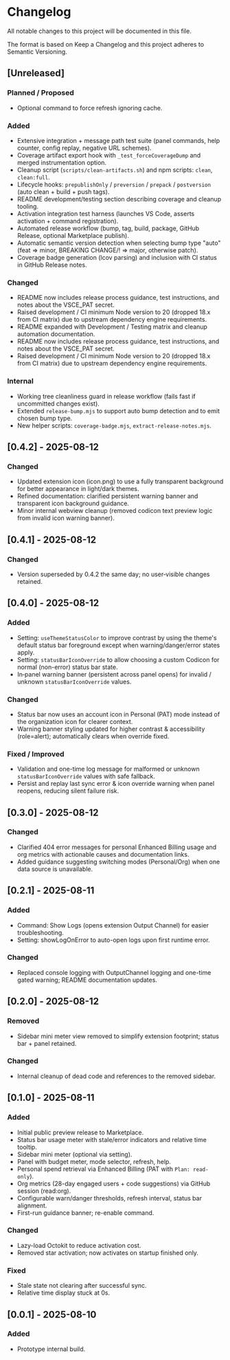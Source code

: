 # Changelog

All notable changes to this project will be documented in this file.

The format is based on Keep a Changelog and this project adheres to Semantic Versioning.

## [Unreleased]
### Planned / Proposed
- Optional command to force refresh ignoring cache.
<!-- Add new unreleased entries above; when releasing, these move under a version block. -->

### Added
- Extensive integration + message path test suite (panel commands, help counter, config replay, negative URL schemes).
- Coverage artifact export hook with `_test_forceCoverageDump` and merged instrumentation option.
- Cleanup script (`scripts/clean-artifacts.sh`) and npm scripts: `clean`, `clean:full`.
- Lifecycle hooks: `prepublishOnly` / `preversion` / `prepack` / `postversion` (auto clean + build + push tags).
- README development/testing section describing coverage and cleanup tooling.
- Activation integration test harness (launches VS Code, asserts activation + command registration).
- Automated release workflow (bump, tag, build, package, GitHub Release, optional Marketplace publish).
- Automatic semantic version detection when selecting bump type "auto" (feat => minor, BREAKING CHANGE/! => major, otherwise patch).
- Coverage badge generation (lcov parsing) and inclusion with CI status in GitHub Release notes.

### Changed
- README now includes release process guidance, test instructions, and notes about the VSCE_PAT secret.
- Raised development / CI minimum Node version to 20 (dropped 18.x from CI matrix) due to upstream dependency engine requirements.
- README expanded with Development / Testing matrix and cleanup automation documentation.
- README now includes release process guidance, test instructions, and notes about the VSCE_PAT secret.
 - Raised development / CI minimum Node version to 20 (dropped 18.x from CI matrix) due to upstream dependency engine requirements.

### Internal
- Working tree cleanliness guard in release workflow (fails fast if uncommitted changes exist).
- Extended `release-bump.mjs` to support auto bump detection and to emit chosen bump type.
- New helper scripts: `coverage-badge.mjs`, `extract-release-notes.mjs`.

## [0.4.2] - 2025-08-12
### Changed
- Updated extension icon (icon.png) to use a fully transparent background for better appearance in light/dark themes.
- Refined documentation: clarified persistent warning banner and transparent icon background guidance.
- Minor internal webview cleanup (removed codicon text preview logic from invalid icon warning banner).
## [0.4.1] - 2025-08-12
### Changed
- Version superseded by 0.4.2 the same day; no user‑visible changes retained.

## [0.4.0] - 2025-08-12
### Added
- Setting: `useThemeStatusColor` to improve contrast by using the theme's default status bar foreground except when warning/danger/error states apply.
- Setting: `statusBarIconOverride` to allow choosing a custom Codicon for normal (non-error) status bar state.
- In‑panel warning banner (persistent across panel opens) for invalid / unknown `statusBarIconOverride` values.
### Changed
- Status bar now uses an account icon in Personal (PAT) mode instead of the organization icon for clearer context.
- Warning banner styling updated for higher contrast & accessibility (role=alert); automatically clears when override fixed.
### Fixed / Improved
- Validation and one-time log message for malformed or unknown `statusBarIconOverride` values with safe fallback.
- Persist and replay last sync error & icon override warning when panel reopens, reducing silent failure risk.

## [0.3.0] - 2025-08-12
### Changed
- Clarified 404 error messages for personal Enhanced Billing usage and org metrics with actionable causes and documentation links.
- Added guidance suggesting switching modes (Personal/Org) when one data source is unavailable.

## [0.2.1] - 2025-08-11
### Added
- Command: Show Logs (opens extension Output Channel) for easier troubleshooting.
- Setting: showLogOnError to auto-open logs upon first runtime error.

### Changed
- Replaced console logging with OutputChannel logging and one-time gated warning; README documentation updates.

## [0.2.0] - 2025-08-12
### Removed
- Sidebar mini meter view removed to simplify extension footprint; status bar + panel retained.
### Changed
- Internal cleanup of dead code and references to the removed sidebar.

## [0.1.0] - 2025-08-11
### Added
- Initial public preview release to Marketplace.
- Status bar usage meter with stale/error indicators and relative time tooltip.
- Sidebar mini meter (optional via setting).
- Panel with budget meter, mode selector, refresh, help.
- Personal spend retrieval via Enhanced Billing (PAT with `Plan: read-only`).
- Org metrics (28-day engaged users + code suggestions) via GitHub session (read:org).
- Configurable warn/danger thresholds, refresh interval, status bar alignment.
- First-run guidance banner; re-enable command.

### Changed
- Lazy-load Octokit to reduce activation cost.
- Removed star activation; now activates on startup finished only.

### Fixed
- Stale state not clearing after successful sync.
- Relative time display stuck at 0s.

## [0.0.1] - 2025-08-10
### Added
- Prototype internal build.
